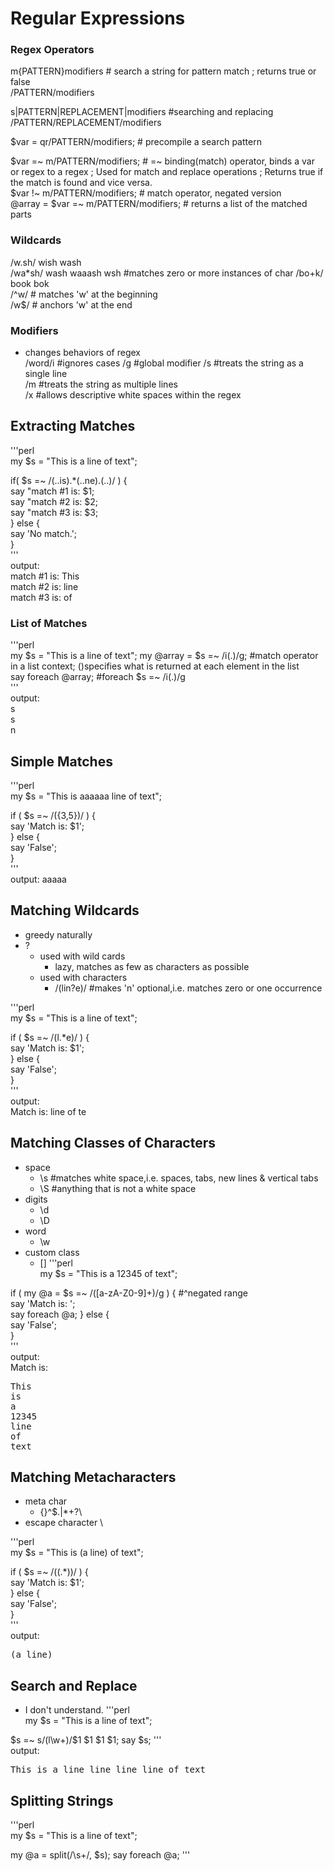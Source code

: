 # Regular Expressions

### Regex Operators
m{PATTERN}modifiers # search a string for pattern match ; returns true or false  
/PATTERN/modifiers 

s|PATTERN|REPLACEMENT|modifiers #searching and replacing 
/PATTERN/REPLACEMENT/modifiers

$var = qr/PATTERN/modifiers; # precompile a search pattern 

$var =~ m/PATTERN/modifiers; # =~ binding(match) operator, binds a var or regex to a regex ; Used for match and replace operations ; Returns true if the match is found and vice versa.  
$var !~ m/PATTERN/modifiers; # match operator, negated version  
@array = $var =~ m/PATTERN/modifiers; # returns a list of the matched parts 


### Wildcards
/w.sh/ wish wash  
/wa*sh/ wash waaash wsh  #matches zero or more instances of char
/bo+k/ book bok  
/^w/ # matches 'w' at the beginning  
/w$/ # anchors 'w' at the end

### Modifiers
* changes behaviors of regex  
/word/i #ignores cases
/g #global modifier
/s #treats the string as a single line  
/m #treats the string as multiple lines  
/x #allows descriptive white spaces within the regex

## Extracting Matches
'''perl  
my $s = "This is a line of text";  

if( $s =~ /(..is).*(..ne).(..)/ ) {  
	say "match #1 is: $1;  
    say "match #2 is: $2;  
    say "match #3 is: $3;  
} else {  
	say 'No match.';  
}  
'''  
output:  
  match #1 is: This  
  match #2 is: line  
  match #3 is: of  

### List of Matches
'''perl  
my $s = "This is a line of text";
my @array = $s =~ /i(.)/g; #match operator in a list context; ()specifies what is returned at each element in the list  
say foreach @array; #foreach $s =~ /i(.)/g  
'''  
output:  
  s  
  s  
  n  

## Simple Matches
'''perl  
my $s = "This is aaaaaa line of text";  

if ( $s =~ /({3,5})/ ) {  
	say 'Match is: $1';  
} else {  
	say 'False';  
}  
'''  
	output: aaaaa 

## Matching Wildcards
* greedy naturally  
* ? 
	* used with wild cards  
		* lazy, matches as few as characters as possible
    * used with characters
    	* /(lin?e)/ #makes 'n' optional,i.e. matches zero or one occurrence

'''perl  
my $s = "This is a line of text";  

if ( $s =~ /(l.*e)/ ) {  
	say 'Match is: $1';  
} else {  
	say 'False';  
}  
'''  
output:  
	Match is: line of te  

## Matching Classes of Characters
* space  
	* \s #matches white space,i.e. spaces, tabs, new lines & vertical tabs  
	* \S #anything that is not a white space
* digits
	* \d
	* \D  
* word
	* \w
* custom class
    * []
'''perl  
my $s = "This is a 12345 of text";  

if ( my @a = $s =~ /([a-zA-Z0-9]+)/g ) { #^negated range  
	say 'Match is: ';  
    say foreach @a;
} else {  
	say 'False';  
}  
'''  
output:  
Match is:  
<pre>
This 
is
a
12345
line
of
text
</pre>

## Matching Metacharacters
* meta char
	* {}[]()^$.|*+?\
* escape character \

'''perl  
my $s = "This is (a line) of text";  

if ( $s =~ /(\(.*\))/ ) {  
	say 'Match is: $1';  
} else {  
	say 'False';  
}  
'''  
output:  
<pre>
(a line)
</pre>

## Search and Replace 
* I don't understand.
'''perl  
my $s = "This is a line of text";  

$s =~ s/(l\w+)/$1 $1 $1 $1;
say $s;
'''  
output:  
<pre>
This is a line line line line of text  
</pre>

## Splitting Strings

'''perl  
my $s = "This is a line of text";  

my @a = split(/\s+/, $s);
say foreach @a;
'''  
